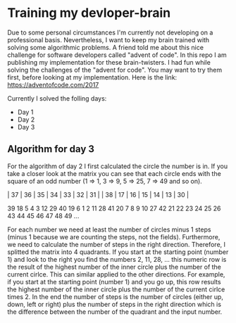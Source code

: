 Training my devloper-brain
==========================

Due to some personal circumstances I'm currently not developing on a professional basis. Nevertheless, I want to keep my brain trained with solving some algorithmic problems. A friend told me about this nice challenge for software developers called "advent of code". In this repo I am publishing my implementation for these brain-twisters. I had fun while solving the challenges of the "advent for code". You may want to try them first, before looking at my implementation.
Here is the link: https://adventofcode.com/2017

Currently I solved the folling days:
* Day 1
* Day 2
* Day 3


Algorithm for day 3
-------------------

For the algorithm of day 2 I first calculated the circle the number is in. If you take a closer look at the matrix you can see that each circle ends with the square of an odd number (1 => 1, 3 => 9, 5 => 25, 7 => 49 and so on).

| 37 | 36 | 35 | 34 | 33 | 32 | 31 |
| 38 | 17 | 16 | 15 | 14 | 13 | 30 |

39  18   5   4   3  12  29
40  19   6   1   2  11  28
41  20   7   8   9  10  27
42  21  22  23  24  25  26
43  44  45  46  47  48  49 ...

For each number we need at least the number of circles minus 1 steps (minus 1 because we are counting the steps, not the fields).
Furthermore, we need to calculate the number of steps in the right direction. Therefore, I splitted the matrix into 4 quadrants. If you start at the starting point (number 1) and look to the right you find the numbers 2, 11, 28, ... this numeric row is the result of the highest number of the inner circle plus the number of the current cirlce. This can similar applied to the other directions. For example, if you start at the starting point (number 1) and you go up, this row results the highest number of the inner circle plus the number of the current cirlce times 2.
In the end the number of steps is the number of circles (either up, down, left or right) plus the number of steps in the right direction which is the difference between the number of the quadrant and the input number.
